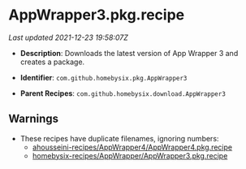 # AppWrapper3.pkg.recipe

_Last updated 2021-12-23 19:58:07Z_

- **Description**: Downloads the latest version of App Wrapper 3 and creates a package.

- **Identifier**: `com.github.homebysix.pkg.AppWrapper3`

- **Parent Recipes**: `com.github.homebysix.download.AppWrapper3`

## Warnings

- These recipes have duplicate filenames, ignoring numbers:
    - [ahousseini-recipes/AppWrapper4/AppWrapper4.pkg.recipe](/autopkg-dupe-tracker/ahousseini-recipes/AppWrapper4/AppWrapper4.pkg.recipe)
    - [homebysix-recipes/AppWrapper/AppWrapper3.pkg.recipe](/autopkg-dupe-tracker/homebysix-recipes/AppWrapper/AppWrapper3.pkg.recipe)